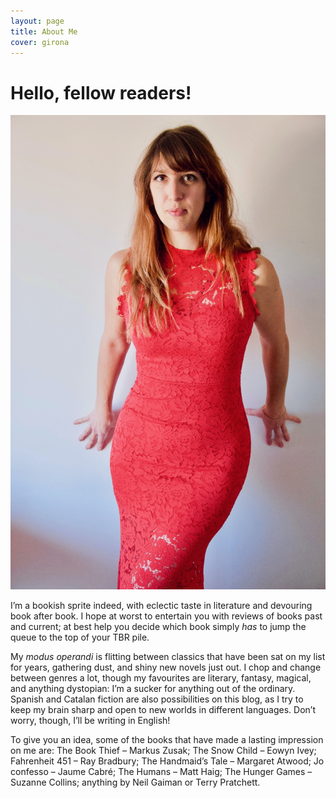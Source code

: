 ```yaml
---
layout: page
title: About Me
cover: girona
---
```


# Hello, fellow readers!

<img src="./images/me.jpg" alt="Abigail Jones">

I’m a bookish sprite indeed, with eclectic taste in literature and devouring book after book. I hope at worst to entertain you with reviews of books past and current; at best help you decide which book simply *has* to jump the queue to the top of your TBR pile.

My *modus operandi* is flitting between classics that have been sat on my list for years, gathering dust, and shiny new novels just out. I chop and change between genres a lot, though my favourites are literary, fantasy, magical, and anything dystopian: I’m a sucker for anything out of the ordinary. Spanish and Catalan fiction are also possibilities on this blog, as I try to keep my brain sharp and open to new worlds in different languages. Don’t worry, though, I’ll be writing in English!

To give you an idea, some of the books that have made a lasting impression on me are: The Book Thief – Markus Zusak; The Snow Child – Eowyn Ivey; Fahrenheit 451 – Ray Bradbury; The Handmaid’s Tale – Margaret Atwood; Jo confesso – Jaume Cabré; The Humans – Matt Haig; The Hunger Games – Suzanne Collins; anything by Neil Gaiman or Terry Pratchett.
